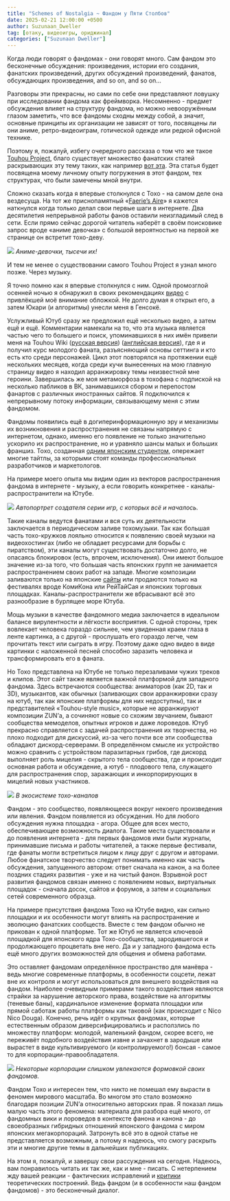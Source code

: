 ```yaml
---
title: "Schemes of Nostalgia ~ Фандом у Пяти Столбов"
date: 2025-02-21 12:00:00 +0500
author: Suzunaan_Dweller
tag: [отаку, видеоигры, ориджинал]
categories: ["Suzunaan Dweller"]
---
```


Когда люди говорят о фандомах - они говорят много. Сам фандом это бесконечные обсуждения: произведения, истории его создания, фанатских произведений, других обсуждений произведений, фанатов, обсуждающих произведения, and so on, and so on…

Разговоры эти прекрасны, но сами по себе они представляют ловушку при исследовании фандома как фреймворка. Несомненно - предмет обсуждения влияет на структуру фандома, но можно невооружённым глазом заметить, что все фандомы сходны между собой, а значит, основные принципы их организации не зависят от того, посвящены ли они аниме, ретро-видеоиграм, готической одежде или редкой офисной технике.

Поэтому я, пожалуй, избегу очередного рассказа о том что же такое [Touhou Project](https://en.wikipedia.org/wiki/Touhou_Project), благо существует множество фанатских статей раскрывающих эту тему таких, как например [вот эта](https://dtf.ru/u/91350-kirisame-marisa/1295374-sokrovishnica-pod-nazvaniem-touhou-project-vse-chto-nuzhno-znat-o-serii). Эта статья будет посвящена моему личному опыту погружения в этот фандом, тех структурах, что были замечены мной внутри.

Сложно сказать когда я впервые столкнулся с Тохо - на самом деле она вездесуща. На тот же приснопамятный «[Faerie’s Aire](https://blog.adamatomic.com/post/90967137085/faeries-aire-and-death-waltz-and-touhou)» я кажется наткнулся когда только делал свои первые шаги в интернете. Два десятилетия непрерывной работы фанов оставили неизгладимый след в сети. Если прямо сейчас дорогой читатель наберёт в своём поисковике запрос вроде «аниме девочка» с большой вероятностью на первой же странице он встретит тохо-деву.

![](https://i.postimg.cc/50JLyRDf/a65g8xn5p4621.jpg)
_Аниме-девочки, тысечи их!_

И тем не менее о существовании самого Touhou Project я узнал много позже. Через музыку.

Я точно помню как я впервые столкнулся с ним. Одной промозглой осенней ночью я обнаружил в своих рекомендациях [видео](https://www.youtube.com/watch?v=3aCG1YycPso) с привлёкшей моё внимание обложкой. Не долго думая я открыл его, а затем Юкари (и алгоритмы) унесли меня в Генсокё.

Услужливый Ютуб сразу же предложил ещё несколько видео, а затем ещё и ещё. Комментарии намекали на то, что эта музыка является частью чего то большего и поиск, упоминавшихся в них имён привели меня на Touhou Wiki ([русская версия](https://ru.touhouwiki.net/)) ([английская версия](https://en.touhouwiki.net/)), где я и получил курс молодого фаната, разъясняющий основы сеттинга и кто есть кто среди персонажей. Цикл этот повторялся на протяжении ещё нескольких месяцев, когда среди кучи вынесенных на мою главную страницу видео я находил арранжировку темы неизвестной мне героини. Завершилась же моя метаморфоза в тохофана с подпиской на несколько пабликов в ВК, занимавшихся сбором и перепостом фанартов с различных иностранных сайтов. Я подключился к непрерывному потоку информации, связывающему меня с этим фандомом.

Фандомы появились ещё в догиперинформационную эру и механизмы их возникновения и распространения не связаны напрямую с интернетом, однако, именно его появление не только значительно ускорило их распространение, но и уравняло шансы малых и больших франшиз. Тохо, созданная [одним японским студентом](https://en.wikipedia.org/wiki/ZUN_\(video_game_developer\)), опережает многие тайтлы, за которыми стоят команды профессиональных разработчиков и маркетологов.

На примере моего опыта мы видим один из векторов распространения фандома в интернете - музыку, а если говорить конкретнее - каналы-распространители на Ютубе.

![](https://i.postimg.cc/P5G180nB/ZUN.png)
_Автопортрет создателя серии игр, с которых всё и началось._

Такие каналы ведутся фанатами и вся суть их деятельности заключается в периодическом заливе тохомузыки. Так как большая часть тохо-кружков лояльно относится к появлению своей музыки на видеохостингах (либо не обладает ресурсами для борьбы с пиратством), эти каналы могут существовать достаточно долго, не опасаясь блокировок (есть, впрочем, исключения). Они имеют большое значение из-за того, что большая часть японских групп не занимается распространением своих работ на западе. Многие композиции заливаются только на японские [сайты](https://www.nicovideo.jp/) или продаются только на фестивалях вроде КомиКона или РейТайСая и японских торговых площадках. Каналы-распространители же вбрасывают всё это разнообразие в бурлящее море Ютуба.

Мощь музыки в качестве фандомного медиа заключается в идеальном балансе вирулентности и лёгкости восприятия. С одной стороны, трек вовлекает человека гораздо сильнее, чем увиденная краем глаза в ленте картинка, а с другой - прослушать его гораздо легче, чем прочитать текст или сыграть в игру. Поэтому даже одно видео в виде картинки с наложенной песней способно заразить человека и трансформировать его в фаната.

Но Тохо представлена на Ютубе не только перезаливами чужих треков и клипов. Этот сайт также является важной платформой для западного фандома. Здесь встречаются сообщества: аниматоров (как 2D, так и 3D), музыкантов, как обычных (заливающих свои арранжировки сразу на ютуб, так как японские платформы для них недоступны), так и представителей «Touhou-style music», которые не арранжируют композиции ZUN’а, а сочиняют новые со схожим звучанием, бывают сообщества мемоделов, опытных игроков и даже лороведов. Ютуб прекрасно справляется с задачей распространения их творчества, но плохо подходит для дискуссий, из-за чего почти все эти сообщества обладают дискорд-серверами. В определённом смысле их устройство можно сравнить с устройством паразитарных грибов, где дискорд выполняет роль мицелия - скрытого тела сообщества, где и происходит основная работа и обсуждение, а ютуб - плодового тела, служащего для распространения спор, заражающих и инкорпорирующих в мицелий новых участников.

![](https://i.postimg.cc/G2jYyj1G/kirisame-marisa-mushroom-parent-and-mushroom-child-touhou-and-2-more-drawn-by-zhuxie1264852-sampl.jpg)
_В экосистеме тохо-каналов_

Фандом - это сообщество, появляющееся вокруг некоего произведения или явления. Фандом появляется из обсуждения. Но для любого обсуждения нужна площадка - агора. Общее для всех место, обеспечивающее возможность диалога. Такие места существовали и до появления интернета - для первых фандомов ими были журналы, принимавшие письма и работы читателей, а также первые фестивали, где фанаты могли встретиться лицом к лицу друг с другом и авторами. Любое фанатское творчество следует понимать именно как часть обсуждения, запущенного автором: ответ сначала на канон, а на более поздних стадиях развития - уже и на чистый фанон. Взрывной рост развития фандомов связан именно с появлением новых, виртуальных площадок - сначала досок, сайтов и форумов, а затем и социальных сетей современного образца.

На примере присутствия фандома Тохо на Ютубе видно, как сильно площадки и их особенности могут влиять на распространение и эволюцию фанатских сообществ. Вместе с тем фандом обычно не прикован к одной платформе. Тот же Ютуб не является ключевой площадкой для японского ядра Тохо-сообщества, зародившегося и продолжающего процветать вне него. Да и у западного фандома есть ещё много других возможностей для общения и обмена работами.

Это оставляет фандомам определённое пространство для манёвра - ведь многие современные платформы, в особенности соцсети, лежат вне их контроля и могут использоваться для внешнего воздействия на фандом. Наиболее очевидным примерами такого воздействия являются страйки за нарушение авторского права, воздействие на алгоритмы (теневые баны), кардинальное изменение формата площадки или прямой саботаж работы платформы как таковой (как происходит с Nico Nico Douga). Конечно, речь идёт о крупных фандомах, которые естественным образом диверсифицировались и расползлись по множеству платформ: молодой, маленький фандом, скорее всего, не переживёт подобного воздействия извне и зачахнет в зародыше или вырастет в виде культивируемого (и контролируемого!) бонсая - самое то для корпорации-правообладателя.

![](https://ae01.alicdn.com/kf/Sb668cd0f43474b7a9341c2993a2349b7g.jpg)
_Некоторые корпорации слишком увлекаются формовкой своих фандомов._

Фандом Тохо и интересен тем, что никто не помешал ему вырасти в феномен мирового масштаба. Во многом это стало возможно благодаря позиции ZUN’а относительно авторских прав. Я показал лишь малую часть этого феномена: материала для разбора ещё много, от фандомных вики и лороведов в контексте фанона и канона - до своеобразных гибридных отношений японского фандома с миром японских мегакорпораций. Затронуть всё это в одной статье не представляется возможным, а потому я надеюсь, что смогу раскрыть эти и многие другие темы в дальнейших публикациях.

На этом я, пожалуй, и завершу свои рассуждения на сегодня. Надеюсь, вам понравилось читать их так же, как и мне - писать. С нетерпением жду вашей реакции - фактических исправлений и [критики](https://www.youtube.com/watch?v=MR1hyiOk0OY) теоретических построений. Ведь фандом (и в особенности наш фандом фандомов) - это бесконечный диалог.
